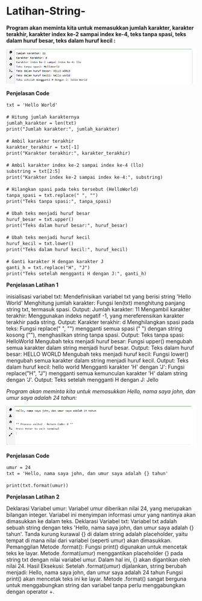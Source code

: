# Latihan-String-

**Program akan meminta kita untuk memasukkan jumlah karakter, karakter terakhir, karakter index ke-2 sampai index ke-4, teks tanpa spasi, teks dalam huruf besar, teks dalam huruf kecil :**

![Output](OutputString.png)

**Penjelasan Code**

```
txt = 'Hello World'

# Hitung jumlah karakternya
jumlah_karakter = len(txt)
print("Jumlah karakter:", jumlah_karakter)

# Ambil karakter terakhir
karakter_terakhir = txt[-1]
print("Karakter terakhir:", karakter_terakhir)

# Ambil karakter index ke-2 sampai index ke-4 (llo)
substring = txt[2:5]
print("Karakter index ke-2 sampai index ke-4:", substring)

# Hilangkan spasi pada teks tersebut (HelloWorld)
tanpa_spasi = txt.replace(" ", "")
print("Teks tanpa spasi:", tanpa_spasi)

# Ubah teks menjadi huruf besar
huruf_besar = txt.upper()
print("Teks dalam huruf besar:", huruf_besar)

# Ubah teks menjadi huruf kecil
huruf_kecil = txt.lower()
print("Teks dalam huruf kecil:", huruf_kecil)

# Ganti karakter H dengan karakter J
ganti_h = txt.replace("H", "J")
print("Teks setelah mengganti H dengan J:", ganti_h)
```

**Penjelasan Latihan 1**

inisialisasi variabel txt: Mendefinisikan variabel txt yang berisi string 'Hello World'
Menghitung jumlah karakter: Fungsi len(txt) menghitung panjang string txt, termasuk spasi.
Output: Jumlah karakter: 11
Mengambil karakter terakhir: Menggunakan indeks negatif -1, yang mereferensikan karakter terakhir pada string.
Output: Karakter terakhir: d
Menghilangkan spasi pada teks: Fungsi replace(" ", "") mengganti semua spasi (" ") dengan string kosong (""), menghasilkan string tanpa spasi.
Output: Teks tanpa spasi: HelloWorld
Mengubah teks menjadi huruf besar: Fungsi upper() mengubah semua karakter dalam string menjadi huruf besar.
Output: Teks dalam huruf besar: HELLO WORLD
Mengubah teks menjadi huruf kecil: Fungsi lower() mengubah semua karakter dalam string menjadi huruf kecil.
Output: Teks dalam huruf kecil: hello world
Mengganti karakter 'H' dengan 'J': Fungsi replace("H", "J") mengganti semua kemunculan karakter 'H' dalam string dengan 'J'.
Output: Teks setelah mengganti H dengan J: Jello

*Program akan meminta kita untuk memasukkan Hello, nama saya john, dan umur saya adalah 24 tahun:*

![Output](OutputString2.png)

**Penjelasan Code**

```
umur = 24
txt = 'Hello, nama saya john, dan umur saya adalah {} tahun'

print(txt.format(umur))
```

**Penjelasan Latihan 2**

Deklarasi Variabel umur:
Variabel umur diberikan nilai 24, yang merupakan bilangan integer.
Variabel ini menyimpan informasi umur yang nantinya akan dimasukkan ke dalam teks.
Deklarasi Variabel txt:
Variabel txt adalah sebuah string dengan teks 'Hello, nama saya john, dan umur saya adalah {} tahun'.
Tanda kurung kurawal {} di dalam string adalah placeholder, yaitu tempat di mana nilai dari variabel (seperti umur) akan dimasukkan.
Pemanggilan Metode .format():
Fungsi print() digunakan untuk mencetak teks ke layar.
Metode .format(umur) menggantikan placeholder {} pada string txt dengan nilai variabel umur.
Dalam hal ini, {} akan digantikan oleh nilai 24.
Hasil Eksekusi:
Setelah .format(umur) dijalankan, string berubah menjadi:
Hello, nama saya john, dan umur saya adalah 24 tahun
Fungsi print() akan mencetak teks ini ke layar.
Metode .format() sangat berguna untuk menggabungkan string dan variabel tanpa perlu menggabungkan dengan operator +.
